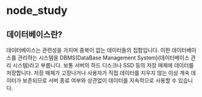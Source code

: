 # node_study
## 데이터베이스란?
데이터베이스는 관련성을 가지며 중복이 없는 데이터들의 집합입니다. 이한 데이터베이스를 관리하는 시스템을 
DBMS(DataBase Management System)(데이터베이스 관리 시스템)라고 부릅니다.
보통 서버의 하드 디스크나 SSD 등의 저장 매체에 데이터를 저장합니다. 저장 매체가 고장나거나 사용자가 직접
데이터를 지우지 않는 이상 계속 데이터가 보존되므로 서버 종료 여부와 상관없이 데이터를 지속적으로 사용할 수 있습니다.